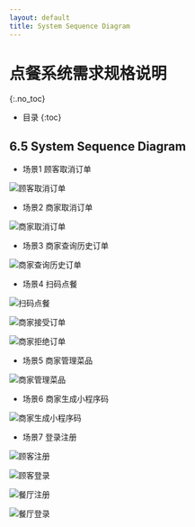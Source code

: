 ```yaml
---
layout: default
title: System Sequence Diagram
---
```


# 点餐系统需求规格说明
{:.no_toc}

* 目录
{:toc}

## 6.5 System Sequence Diagram

- 场景1 顾客取消订单

![顾客取消订单](assets/ssd/顾客取消订单.png)

- 场景2 商家取消订单

![商家取消订单](assets/ssd/商家取消订单.png)

- 场景3 商家查询历史订单

![商家查询历史订单](assets/ssd/商家查询历史订单.png)

- 场景4 扫码点餐

![扫码点餐](assets/ssd/扫码点餐.png)

![商家接受订单](assets/ssd/商家接受订单.png)

![商家拒绝订单](assets/ssd/商家拒绝订单.png)

- 场景5 商家管理菜品

![商家管理菜品](assets/ssd/商家管理菜品.png)

- 场景6 商家生成小程序码

![商家生成小程序码](assets/ssd/商家生成小程序码.png)

- 场景7 登录注册

![顾客注册](assets/ssd/顾客注册.png)

![顾客登录](assets/ssd/顾客登录.png)

![餐厅注册](assets/ssd/餐厅注册.png)

![餐厅登录](assets/ssd/餐厅登录.png)